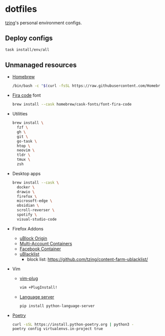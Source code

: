 # dotfiles

[tzing](https://github.com/tzing)'s personal environment configs.


## Deploy configs

```bash
task install/env/all
```

## Unmanaged resources

* [Homebrew](https://brew.sh/)

  ```bash
  /bin/bash -c "$(curl -fsSL https://raw.githubusercontent.com/Homebrew/install/HEAD/install.sh)"
  ```

* [Fira code](https://github.com/tonsky/FiraCode) font

    ```bash
    brew install --cask homebrew/cask-fonts/font-fira-code
    ```

* Utilities

  ```bash
  brew install \
    fzf \
    gh \
    git \
    go-task \
    htop \
    neovim \
    tldr \
    tmux \
    zsh
  ```

* Desktop apps

  ```bash
  brew install --cask \
    docker \
    drawio \
    firefox \
    microsoft-edge \
    obsidian \
    scroll-reverser \
    spotify \
    visual-studio-code
  ```

* Firefox Addons

  * [uBlock Origin](https://addons.mozilla.org/zh-TW/firefox/addon/ublock-origin/)
  * [Multi-Account Containers](https://addons.mozilla.org/zh-TW/firefox/addon/multi-account-containers/)
  * [Facebook Container](https://addons.mozilla.org/zh-TW/firefox/addon/facebook-container/)
  * [uBlacklist](https://addons.mozilla.org/zh-TW/firefox/addon/ublacklist/)
    * block list: https://github.com/tzing/content-farm-ublacklist/

* Vim

  * [vim-plug](https://github.com/junegunn/vim-plug)

    ```bash
    vim +PlugInstall!
    ```

  * [Language server](https://github.com/prabirshrestha/vim-lsp/wiki/Servers)

    ```bash
    pip install python-language-server
    ```

* [Poetry](https://github.com/python-poetry/poetry)

  ```bash
  curl -sSL https://install.python-poetry.org | python3 -
  poetry config virtualenvs.in-project true
  ```
